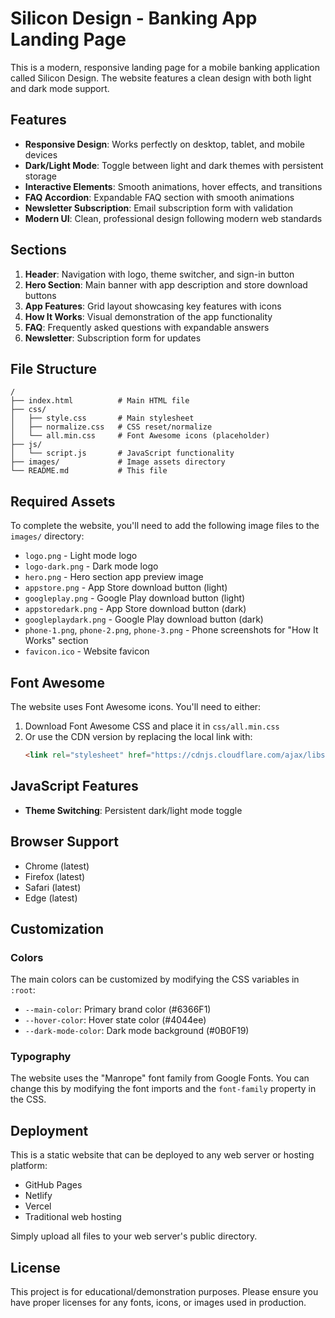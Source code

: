 # Silicon Design - Banking App Landing Page

This is a modern, responsive landing page for a mobile banking application called Silicon Design. The website features a clean design with both light and dark mode support.

## Features

- **Responsive Design**: Works perfectly on desktop, tablet, and mobile devices
- **Dark/Light Mode**: Toggle between light and dark themes with persistent storage
- **Interactive Elements**: Smooth animations, hover effects, and transitions
- **FAQ Accordion**: Expandable FAQ section with smooth animations
- **Newsletter Subscription**: Email subscription form with validation
- **Modern UI**: Clean, professional design following modern web standards

## Sections

1. **Header**: Navigation with logo, theme switcher, and sign-in button
2. **Hero Section**: Main banner with app description and store download buttons
3. **App Features**: Grid layout showcasing key features with icons
4. **How It Works**: Visual demonstration of the app functionality
5. **FAQ**: Frequently asked questions with expandable answers
6. **Newsletter**: Subscription form for updates

## File Structure

```
/
├── index.html          # Main HTML file
├── css/
│   ├── style.css       # Main stylesheet
│   ├── normalize.css   # CSS reset/normalize
│   └── all.min.css     # Font Awesome icons (placeholder)
├── js/
│   └── script.js       # JavaScript functionality
├── images/             # Image assets directory
└── README.md           # This file
```

## Required Assets

To complete the website, you'll need to add the following image files to the `images/` directory:

- `logo.png` - Light mode logo
- `logo-dark.png` - Dark mode logo
- `hero.png` - Hero section app preview image
- `appstore.png` - App Store download button (light)
- `googleplay.png` - Google Play download button (light)
- `appstoredark.png` - App Store download button (dark)
- `googleplaydark.png` - Google Play download button (dark)
- `phone-1.png`, `phone-2.png`, `phone-3.png` - Phone screenshots for "How It Works" section
- `favicon.ico` - Website favicon

## Font Awesome

The website uses Font Awesome icons. You'll need to either:
1. Download Font Awesome CSS and place it in `css/all.min.css`
2. Or use the CDN version by replacing the local link with:
   ```html
   <link rel="stylesheet" href="https://cdnjs.cloudflare.com/ajax/libs/font-awesome/6.4.0/css/all.min.css">
   ```

## JavaScript Features

- **Theme Switching**: Persistent dark/light mode toggle

## Browser Support

- Chrome (latest)
- Firefox (latest)
- Safari (latest)
- Edge (latest)

## Customization

### Colors
The main colors can be customized by modifying the CSS variables in `:root`:
- `--main-color`: Primary brand color (#6366F1)
- `--hover-color`: Hover state color (#4044ee)
- `--dark-mode-color`: Dark mode background (#0B0F19)

### Typography
The website uses the "Manrope" font family from Google Fonts. You can change this by modifying the font imports and the `font-family` property in the CSS.

## Deployment

This is a static website that can be deployed to any web server or hosting platform:
- GitHub Pages
- Netlify
- Vercel
- Traditional web hosting

Simply upload all files to your web server's public directory.

## License

This project is for educational/demonstration purposes. Please ensure you have proper licenses for any fonts, icons, or images used in production.
